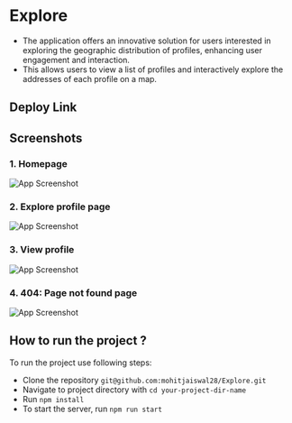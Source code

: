 
# Explore

- The application offers an innovative solution for users interested in exploring the geographic distribution of profiles, enhancing user engagement and interaction.
-  This allows users to view a list of profiles and interactively explore the addresses of each profile on a map.

## Deploy Link


## Screenshots

### 1. Homepage
![App Screenshot](https://i.ibb.co/Tvr8BRV/1.png)

### 2. Explore profile page
![App Screenshot](https://i.ibb.co/7RBnTZn/2.png)

### 3. View profile
![App Screenshot](https://i.ibb.co/MhTscqB/3.png)

### 4. 404: Page not found page
![App Screenshot](https://i.ibb.co/dPwY6Cy/4.png)

## How to run the project ?
To run the project use following steps:

- Clone the repository ```git@github.com:mohitjaiswal28/Explore.git```
- Navigate to project directory with ```cd your-project-dir-name```
- Run ```npm install```
- To start the server, run ```npm run start```

